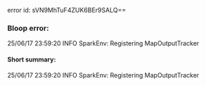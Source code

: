 error id: sVN9MhTuF4ZUK6BEr9SALQ==
### Bloop error:

25/06/17 23:59:20 INFO SparkEnv: Registering MapOutputTracker
#### Short summary: 

25/06/17 23:59:20 INFO SparkEnv: Registering MapOutputTracker